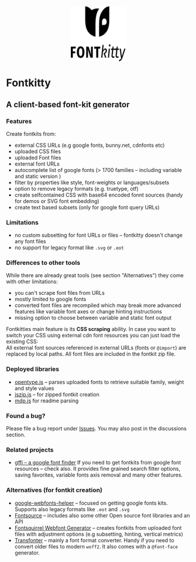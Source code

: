 
<p align="center" class="logo-readme dsp-non" style="text-align:center">
<img width="150" height="150" style="display:inline-block" src="https://raw.githubusercontent.com/herrstrietzel/fontkitty/refs/heads/main/img/logo-fontkitty-04.2.svg">
</p> 

# Fontkitty
## A client-based font-kit generator  

### Features
Create fontkits from:
* external CSS URLs (e.g google fonts, bunny.net, cdnfonts etc)
* uploaded CSS files
* uploaded Font files
* external font URLs
* autocomplete list of google fonts (> 1700 families – including variable and static version )
* filter by properties like style, font-weights or languages/subsets
* option to remove legacy formats (e.g. truetype, otf)
* create selfcontained CSS with base64 encoded fonnt sources (handy for demos or SVG font embedding)
* create text based subsets (only for google font query URLs)

### Limitations
* no custom subsetting for font URLs or files – fontkitty doesn't change any font files
* no support for legacy format like `.svg` or `.eot`

### Differences to other tools
While there are already great tools (see section "Alternatives") they come with other limitations:  
* you can't scrape font files from URLs
* mostly limited to google fonts
* converted font files are recompiled which may break more advanced features like variable font axes or change hinting instructions
* missing option to choose between variable and static font output

Fontkitties main feature is its **CSS scraping** ability. In case you want to switch your CSS using external cdn font resources you can just load the existing CSS:   
All external font sources referenced in external URLs (fonts or `@import`) are replaced by local paths. All font files are included in the fontkit zip file.   


### Deployed libraries
* [opentype.js](https://github.com/opentypejs/opentype.js) – parses uploaded fonts to retrieve suitable family, weight and style values
* [jszip.js](https://github.com/Stuk/jszip) – for zipped fontkit creation
* [mdp.js](https://github.com/UmemotoCtrl/mdpjs) for readme parsing

### Found a bug?
Please file a bug report under [Issues](https://github.com/herrstrietzel/fontkitty/issues). You may also post in the discussions section.


### Related projects  
* [gffi – a google font finder](https://herrstrietzel.github.io/google-font-finder/) If you need to get fontkits from google font resources – check also. It provides fine grained search filter options, saving favorites, variable fonts axis removal and many other features.

### Alternatives (for fontkit creation)
* [google-webfonts-helper](https://gwfh.mranftl.com/fonts) – focused on getting google fonts kits. Supports also legacy formats like `.eot` and `.svg`
* [Fontsource](https://fontsource.org/) – includes also some other Open source font libraries and an API
* [Fontsquirrel Webfont Generator](https://www.fontsquirrel.com/tools/webfont-generator) – creates fontkits from uploaded font files with adjustment options (e.g subsetting, hinting, vertical metrics)
* [Transfonter](https://transfonter.org/) – mainly a font format converter. Handy if you need to convert older files to modern `woff2`. It also comes with a `@font-face` generator.
